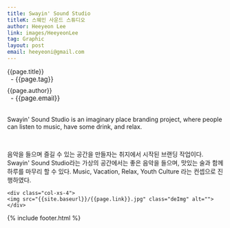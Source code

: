 ```yaml
---
title: Swayin' Sound Studio
titleK: 스웨인 사운드 스튜디오
author: Heeyeon Lee
link: images/HeeyeonLee
tag: Graphic
layout: post
email: heeyeoni@gmail.com
---	
```


<div class="container">

<div class="deDep">
{{page.title}}<br>
<p style="font-size:15px; margin:0px; padding:0px 0px 0px 8px; margin:0px 0px 8px 0px;">- {{page.tag}}</p>
{{page.author}}<br>
<p style="font-size:15px; margin:0px; padding:0px 0px 0px 8px;">- {{page.email}}</p>
</div>

<br>

<div class="det lato">


Swayin' Sound Studio is an imaginary place branding project, where people can listen to music, have some drink, and relax. 



</div>

<br>

<div class="noto">

음악을 들으며 즐길 수 있는 공간을 만들자는 취지에서 시작된 브랜딩 작업이다. Swayin' Sound Studio라는 가상의 공간에서는 좋은 음악을 들으며, 맛있는 술과 함께 하루를 마무리 할 수 있다. Music, Vacation, Relax, Youth Culture 라는 컨셉으로 진행하였다.


</div>

<div class="row noto">
	
	<div class="col-xs-4">
	<img src="{{site.baseurl}}/{{page.link}}.jpg" class="deImg" alt=""></div>
	
</div>

	

</div> 

{% include footer.html %}